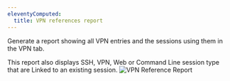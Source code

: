 ```yaml
---
eleventyComputed:
  title: VPN references report
---
```

Generate a report showing all VPN entries and the sessions using them in the VPN tab.

This report also displays SSH, VPN, Web or Command Line session type that are Linked to an existing session.
![VPN Reference Report](https://cdnweb.devolutions.net/docs/docs_en_rdm_mac_clip10086.png)


